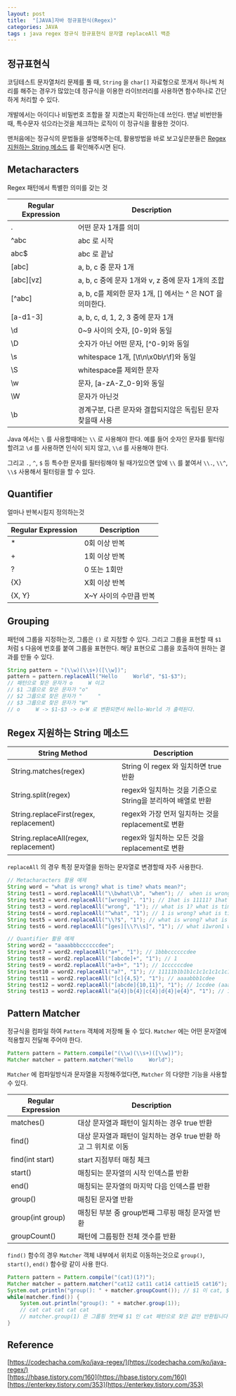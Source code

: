 ```yaml
---
layout: post
title:  "[JAVA]자바 정규표현식(Regex)"
categories: JAVA
tags : java regex 정규식 정규표현식 문자열 replaceAll 백준
---
```


## 정규표현식

코딩테스트 문자열처리 문제를 풀 때,  `String` 을 `char[]` 자료형으로 쪼개서
하나씩 처리를 해주는 경우가 많았는데 정규식을 이용한 라이브러리를 사용하면
함수하나로 간단하게 처리할 수 있다. 

개발에서는 아이디나 비밀번호 조합을 잘 지켰는지 확인하는데 쓰인다.
맨날 비번만들때, 특수문자 섞으라는것을 체크하는 로직이 이 정규식을 활용한 것이다.

맨처음에는 정규식의 문법들을 설명해주는데, 활용방법을 바로 보고싶은분들은 [Regex 지원하는 String 메소드](#regex-지원하는-string-메소드)
를 확인해주시면 된다.

## Metacharacters

Regex 패턴에서 특별한 의미를 갖는 것


| Regular Expression | Description                                |
|--------------------|--------------------------------------------|
| .                  | 어떤 문자 1개를 의미                               |
| ^abc               | abc 로 시작                                   |
| abc$               | abc 로 끝남                                   |
| [abc]              | a, b, c 중 문자 1개                            |
| [abc][vz]          | a, b, c 중에 문자 1개와 v, z 중에 문자 1개의 조합        |
| [^abc]             | a, b, c를 제외한 문자 1개, [] 에서는 ^ 은 NOT 을 의미한다. |
| [a-d1-3]           | a, b, c, d, 1, 2, 3 중에 문자 1개               |
| \d                 | 0~9 사이의 숫자, [0-9]와 동일                      |
| \D                 | 숫자가 아닌 어떤 문자, [^0-9]와 동일                   |
| \s                 | whitespace 1개, [\t\n\x0b\r\f]와 동일          |
| \S                 | whitespace를 제외한 문자                         |
| \w                 | 문자, [a-zA-Z_0-9]와 동일                       |
| \W                 | 문자가 아닌것                                    |
| \b                 | 경계구분, 다른 문자와 결합되지않은 독립된 문자 찾을때 사용          |

Java 에서는 `\` 를 사용할때에는 `\\` 로 사용해야 한다. 예를 들어 숫자인 문자를 필터링할려고 `\d` 를 사용하면
인식이 되지 않고, `\\d` 를 사용해야 한다.

그리고 `.`, `^`, `$` 등 특수한 문자를 필터링해야 될 때가있으면 앞에 `\\` 를 붙여서 `\\.`, `\\^`, `\\$`
사용해서 필터링을 할 수 있다.

## Quantifier

얼마나 반복시킬지 정의하는것

| Regular Expression | Description    |
|--------------------|----------------|
| *                  | 0회 이상 반복       |
| +                  | 1회 이상 반복       |
| ?                  | 0 또는 1회만       |
| {X}                | X회 이상 반복       |
| {X, Y}             | X~Y 사이의 수만큼 반복 |

## Grouping

패턴에 그룹을 지정하는것, 그룹은 `()` 로 지정할 수 있다. 그리고 그룹을
표현할 때 `$1` 처럼 `$` 다음에 번호를 붙여 그룹을 표현한다. 해당 표현으로
그룹을 호출하여 원하는 결과를 만들 수 있다. 

```java
String pattern = "(\\w)(\\s+)([\\w])";
pattern = pattern.replaceAll("Hello     World", "$1-$3");
// 패턴으로 찾은 문자가 o     W 이고
// $1 그룹으로 찾은 문자가 "o"
// $2 그룹으로 찾은 문자가 "     "
// $3 그룹으로 찾은 문자가 "W"
// o     W -> $1-$3 -> o-W 로 변환되면서 Hello-World 가 출력된다.
```

## Regex 지원하는 String 메소드

| String Method                           | Description                             |
|-----------------------------------------|-----------------------------------------|
| String.matches(regex)                   | String 이 regex 와 일치하면 true 반환           |
| String.split(regex)                     | regex와 일치하는 것을 기준으로 String을 분리하여 배열로 반환 |
| String.replaceFirst(regex, replacement) | regex와 가장 먼저 일치하는 것을 replacement로 변환    |
| String.replaceAll(regex, replacement)   | regex와 일치하는 모든 것을 replacement로 변환       |

`replaceAll` 의 경우 특정 문자열을 원하는 문자열로 변경할때 자주 사용한다.

```java
// Metacharacters 활용 예제
String word = "what is wrong? what is time? whats mean?";
String test1 = word.replaceAll("\\bwhat\\b", "when"); //  when is wrong? when is time? whats mean?
String test2 = word.replaceAll("[wrong]", "1"); // 1hat is 11111? 1hat is time? 1hats mea1?
String test3 = word.replaceAll("wrong", "1"); // what is 1? what is time? whats mean?
String test4 = word.replaceAll("^what", "1"); // 1 is wrong? what is time? whats mean?
String test5 = word.replaceAll("\\?$", "1"); // what is wrong? what is time? whats mean1
String test6 = word.replaceAll("[ges][\\?\\s]", "1"); // what i1wron1 what i1tim1 what1mean?

// Quantifier 활용 예제
String word2 = "aaaabbbccccccdee";
String test7 = word2.replaceAll("a+", "1"); // 1bbbccccccdee
String test8 = word2.replaceAll("[abcde]+", "1"); // 1
String test9 = word2.replaceAll("a+b+", "1"); // 1ccccccdee
String test10 = word2.replaceAll("a?", "1"); // 11111b1b1b1c1c1c1c1c1c1d1e1e1 ( a가 존재하면 a -> 1, 존재안하면 "" -> 1이기 때문)
String test11 = word2.replaceAll("[c]{4,5}", "1"); // aaaabbb1cdee
String test12 = word2.replaceAll("[abcde]{10,11}", "1"); // 1ccdee (aaaabbbcccc -> 1)
String test13 = word2.replaceAll("a{4}|b{4}|c{4}|d{4}|e{4}", "1"); // 1bbb1ccdee
```

## Pattern Matcher

정규식을 컴파일 하여 `Pattern` 객체에 저장해 둘 수 있다.
`Matcher` 에는 어떤 문자열에 적용할지 전달해 주어야 한다.

```java
Pattern pattern = Pattern.compile("(\\w)(\\s+)([\\w])");
Matcher matcher = pattern.matcher("Hello     World");
```

`Matcher` 에 컴파일방식과 문자열을 지정해주었다면, `Matcher` 의 다양한
기능을 사용할 수 있다.

| Regular Expression | Description                             |
|--------------------|-----------------------------------------|
| matches()          | 대상 문자열과 패턴이 일치하는 경우 true 반환             |
| find()             | 대상 문자열과 패턴이 일치하는 경우 true 반환 하고 그 위치로 이동 |
| find(int start)    | start 지점부터 매칭 체크                        |
| start()            | 매칭되는 문자열의 시작 인덱스를 반환                    |
| end()              | 매칭되는 문자열의 마지막 다음 인덱스를 반환                |
| group()            | 매칭된 문자열 반환                              |
| group(int group)   | 매칭된 부분 중 group번째 그루핑 매칭 문자열 반환          |
| groupCount()       | 패턴에 그룹핑한 전체 갯수를 반환                      |

`find()` 함수의 경우 `Matcher` 객체 내부에서 위치로 이동하는것으로
`group()`, `start()`, `end()` 함수랑 같이 사용 한다.

```java
Pattern pattern = Pattern.compile("(cat)(1?)");
Matcher matcher = pattern.matcher("cat12 cat11 cat14 cattie15 cat16");
System.out.println("group(): " + matcher.groupCount()); // $1 이 cat, $2 가 1? 로 총 그룹핑 개수는 2개 입니다.
while(matcher.find()) {
    System.out.println("group(): " + matcher.group(1));
    // cat cat cat cat cat
    // matcher.group(1) 은 그룹핑 첫번째 $1 인 cat 패턴으로 찾은 값만 반환됩니다.
}
```


## Reference

[https://codechacha.com/ko/java-regex/](https://codechacha.com/ko/java-regex/)  
[https://hbase.tistory.com/160](https://hbase.tistory.com/160)  
[https://enterkey.tistory.com/353](https://enterkey.tistory.com/353)  